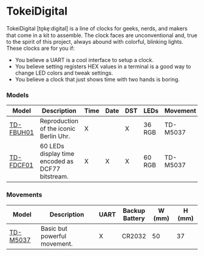# TokeiDigital

TokeiDigital [to̞ke̞ːdigital] is a line of clocks for geeks, nerds, and makers that come in a kit to assemble. The clock faces are unconventional and, true to the spirit of this project, always abound with colorful, blinking lights. These clocks are for you if:

* You believe a UART is a cool interface to setup a clock.
* You believe setting registers HEX values in a terminal is a good way to change LED colors and tweak settings.
* You believe a clock that just shows time with two hands is boring.

### Models

|Model|Description|Time|Date|DST|LEDs|Movement|
|-----|-----------|--------|----|---|----|----|
| [TD-FBUH01](board/TD-FBUH01) |Reproduction of the iconic Berlin Uhr.|X||X|36 RGB|TD-M5037|
| [TD-FDCF01](board/TD-FDCF01) |60 LEDs display time encoded as DCF77 bitstream.|X|X|X|60 RGB|TD-M5037|

### Movements

|Model|Description|UART|Backup<br>Battery|W (mm)|H (mm)|
|-----|-----------|--------|----|---|----|
| [TD-M5037](board/TD-M5037)|Basic but powerful movement.|X|CR2032|50|37|
